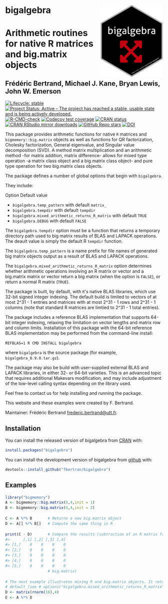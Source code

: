 <!-- README.md is generated from README.Rmd. Please edit that file -->



# bigalgebra <img src="man/figures/logo.png" align="right" width="200"/>

# Arithmetic routines for native R matrices and big.matrix objects
## Frédéric Bertrand, Michael J. Kane, Bryan Lewis, John W. Emerson


<!-- badges: start -->
[![Lifecycle: stable](https://img.shields.io/badge/lifecycle-stable-green.svg)](https://lifecycle.r-lib.org/articles/stages.html)
[![Project Status: Active – The project has reached a stable, usable state and is being actively developed.](https://www.repostatus.org/badges/latest/active.svg)](https://www.repostatus.org/#active)
[![R-CMD-check](https://github.com/fbertran/bigalgebra/workflows/R-CMD-check/badge.svg)](https://github.com/fbertran/bigalgebra/actions)
[![Codecov test coverage](https://codecov.io/gh/fbertran/bigalgebra/branch/master/graph/badge.svg)](https://app.codecov.io/gh/fbertran/bigalgebra?branch=master)
[![CRAN status](https://www.r-pkg.org/badges/version/bigalgebra)](https://cran.r-project.org/package=bigalgebra)
[![CRAN RStudio mirror downloads](https://cranlogs.r-pkg.org/badges/bigalgebra)](https://cran.r-project.org/package=bigalgebra)
[![GitHub Repo stars](https://img.shields.io/github/stars/fbertran/bigalgebra?style=social)](https://github.com/fbertran/bigalgebra)
[![DOI](https://zenodo.org/badge/353292865.svg)](https://zenodo.org/badge/latestdoi/353292865)

<!-- badges: end -->

This package provides arithmetic functions for native `R` matrices and `bigmemory::big.matrix` objects  as well as functions for QR factorization, Cholesky factorization, General eigenvalue, and Singular value decomposition (SVD). A method matrix multiplication and an arithmetic method -for matrix addition, matrix difference- allows for mixed type operation -a matrix class object and a big.matrix class object- and pure type operation for two big.matrix class objects.


The package defines a number of global options that begin with `bigalgebra`.

They include:

Option  Default value
* `bigalgebra.temp_pattern` with default `matrix_`
* `bigalgebra.tempdir` with default `tempdir`
* `bigalgebra.mixed_arithmetic_returns_R_matrix` with default `TRUE`
* `bigalgebra.DEBUG` with default `FALSE`

The `bigalgebra.tempdir` option must be a function that returns
a temporary directory path used to big matrix results of BLAS and
LAPACK operations. The deault value is simply the default R `tempdir`
function.

The `bigalgebra.temp_pattern` is a name prefix for file names of generated
big matrix objects output as a result of BLAS and LAPACK operations.

The `bigalgebra.mixed_arithmetic_returns_R_matrix` option determines
whether arithmetic operations involving an R matrix or vector and a big.matrix
matrix or vector return a big matrix (when the option is `FALSE`), or
return a normal R matrix (`TRUE`).

The package is built, by default, with `R`'s native BLAS libraries, which use
32-bit signed integer indexing. The default build is limited to vectors of at
most 2^31 - 1 entries and matrices with at most 2^31 - 1 rows and 2^31 - 1
columns (note that standard R matrices are limtied to 2^31 - 1 total entries).

The package includes a reference BLAS implementation that supports 64-bit
integer indexing, relaxing the limitation on vector lengths and matrix
row and column limits. Installation of this package with the 64-bit reference
BLAS implementation may be performed from the command-line install:

`REFBLAS=1 R CMD INSTALL bigalgebra`

where `bigalgebra` is the source package (for example, `bigalgebra_0.9.0.tar.gz`).

The package may also be build with user-supplied external BLAS and LAPACK
libraries, in either 32- or 64-bit varieties. This is an advanced topic
that requires additional Makevars modification, and may include adjustment
of the low-level calling syntax depending on the library used.

Feel free to contact us for help installing and running the package.


This website and these examples were created by F. Bertrand.

Maintainer: Frédéric Bertrand <frederic.bertrand@utt.fr>.


## Installation

You can install the released version of bigalgebra from [CRAN](https://CRAN.R-project.org) with:


```r
install.packages("bigalgebra")
```

You can install the development version of bigalgebra from [github](https://github.com) with:


```r
devtools::install_github("fbertran/bigalgebra")
```


## Examples


```r
library("bigmemory")
A <- bigmemory::big.matrix(5,4,init = 1)
B <- bigmemory::big.matrix(4,4,init = 2)

C <- A %*% B       # Returns a new big.matrix object
D <- A[] %*% B[]   # Compute the same thing in R

print(C - D)       # Compare the results (subtraction of an R matrix from a
#>      [,1] [,2] [,3] [,4]
#> [1,]    0    0    0    0
#> [2,]    0    0    0    0
#> [3,]    0    0    0    0
#> [4,]    0    0    0    0
#> [5,]    0    0    0    0
                   # big.matrix)

# The next example illustrates mixing R and big.matrix objects. It returns by
# default (see # options("bigalgebra.mixed_arithmetic_returns_R_matrix")
D <- matrix(rnorm(16),4)
E <- A %*% D
```

